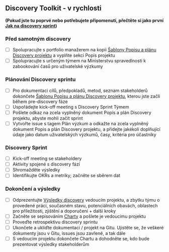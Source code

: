 ## Discovery Toolkit - v rychlosti

**(Pokud jste tu poprvé nebo potřebujete připomenutí, přečtěte si jako první [Jak na discovery sprint](jak-na-discovery-sprint.md))**

### Před samotným discovery 

- [ ] Spolupracujte s portfolio manažerem na kopii [Šablony Popisu a plánu Discovery projektu](popis-plan-discovery-projekt-sablona.md) a vyplňte sekci Popis projektu
- [ ] Spolupracujte s určeným týmem na Ministerstvu spravedlnosti k zabookování časů pro uživatelské výzkumy

### Plánování Discovery sprintu

- [ ] Pro dokumentaci cílů, předpokladů, metod, seznam stakeholderů dokončete [Šablonu Popisu a plánu Discovery projektu](popis-plan-discovery-projekt-sablona.md), kterou jste začli během pre-discovery fáze
- [ ] Uspořádejte kick-off meeting s Discovery Sprint Týmem
- [ ] Pošlete odkaz na zcela vyplněný dokument Popis a plán Discovery projektu, abyste mohli začít sprint
- [ ] Vytvořte issue s tagem Plán výzkum a odkažte na zcela vyplněný dokument Popis a plán Discovery projektu, a přidejte jakékoli doplňující údaje jako datum uživatelských výzkumů, časy, kritéria pro účastníky

### Discovery Sprint

- [ ] Kick-off meeting se stakeholdery
- [ ] Aktivity spojené s discovery fází
- [ ] Shromažděte výsledky
- [ ] Identifikujte OKRs a metriky; začněte se sběrem dat

### Dokončení a výsledky

- [ ] Odprezentujte [Výsledky discovery](discovery-vysledky-sablona.pptx) vedoucím projektu, a zbytku týmu o provedené práci, současném stavu, potenciálních obavách, oblastech pro příležitosti, zjištění a doporučení + další kroky
- [ ] Začněte se sepisováním [Charty](/charta.md) a pošlete je vedoucímu projektu
- [ ] Proveďte retrospektivu discovery sprintu
- [ ] Ukončete a ukliďte dokumentaci / projekt na Gitu. Ujistěte se, že veškeré dokumenty jsou v Gitu, issues jsou zavřené, a tak dále
- [ ] S vedoucím projektu dokončete Chartu a dohodněte se, kdo bude prezentovat výsledky stakeholderům